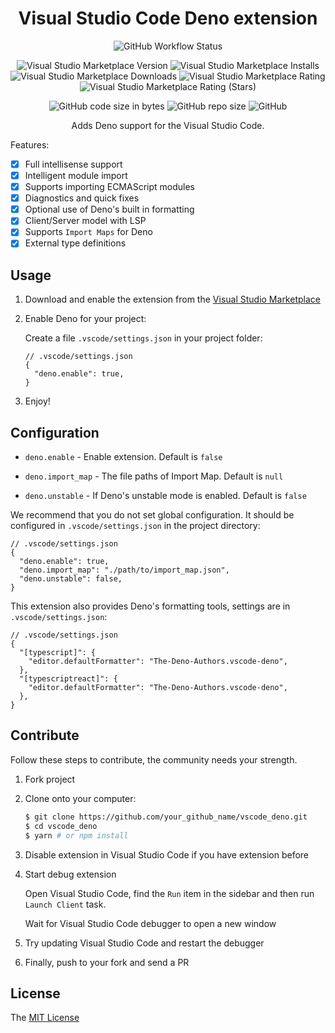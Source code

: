 <div align="center">

# Visual Studio Code Deno extension

![GitHub Workflow Status](https://img.shields.io/github/workflow/status/deno/vscode_deno/build)

<!-- [![Coverage Status](https://coveralls.io/repos/github/deno/vscode_deno/badge.svg?branch=refs/heads/master)](https://coveralls.io/github/deno/vscode_deno?branch=refs/heads/master) -->

![Visual Studio Marketplace Version](https://img.shields.io/visual-studio-marketplace/v/The-Deno-Authors.vscode-deno)
![Visual Studio Marketplace Installs](https://img.shields.io/visual-studio-marketplace/i/The-Deno-Authors.vscode-deno)
![Visual Studio Marketplace Downloads](https://img.shields.io/visual-studio-marketplace/d/The-Deno-Authors.vscode-deno)
![Visual Studio Marketplace Rating](https://img.shields.io/visual-studio-marketplace/r/The-Deno-Authors.vscode-deno)
![Visual Studio Marketplace Rating (Stars)](https://img.shields.io/visual-studio-marketplace/stars/The-Deno-Authors.vscode-deno)

![GitHub code size in bytes](https://img.shields.io/github/languages/code-size/deno/vscode_deno)
![GitHub repo size](https://img.shields.io/github/repo-size/deno/vscode_deno)
![GitHub](https://img.shields.io/github/license/deno/vscode_deno)

Adds Deno support for the Visual Studio Code.

</div>

Features:

- [x] Full intellisense support
- [x] Intelligent module import
- [x] Supports importing ECMAScript modules
- [x] Diagnostics and quick fixes
- [x] Optional use of Deno's built in formatting
- [x] Client/Server model with LSP
- [x] Supports `Import Maps` for Deno
- [x] External type definitions

## Usage

1. Download and enable the extension from the [Visual Studio Marketplace](https://marketplace.visualstudio.com/items?itemName=The-Deno-Authors.vscode-deno)

2. Enable Deno for your project:

   Create a file `.vscode/settings.json` in your project folder:

   ```json5
   // .vscode/settings.json
   {
     "deno.enable": true,
   }
   ```

3. Enjoy!

## Configuration

- `deno.enable` - Enable extension. Default is `false`

- `deno.import_map` - The file paths of Import Map. Default is `null`

- `deno.unstable` - If Deno's unstable mode is enabled. Default is `false`

We recommend that you do not set global configuration. It should be configured in `.vscode/settings.json` in the project directory:

```json5
// .vscode/settings.json
{
  "deno.enable": true,
  "deno.import_map": "./path/to/import_map.json",
  "deno.unstable": false,
}
```

This extension also provides Deno's formatting tools, settings are in `.vscode/settings.json`:

```json5
// .vscode/settings.json
{
  "[typescript]": {
    "editor.defaultFormatter": "The-Deno-Authors.vscode-deno",
  },
  "[typescriptreact]": {
    "editor.defaultFormatter": "The-Deno-Authors.vscode-deno",
  },
}
```

## Contribute

Follow these steps to contribute, the community needs your strength.

1. Fork project

2. Clone onto your computer:

   ```bash
   $ git clone https://github.com/your_github_name/vscode_deno.git
   $ cd vscode_deno
   $ yarn # or npm install
   ```

3. Disable extension in Visual Studio Code if you have extension before

4. Start debug extension

   Open Visual Studio Code, find the `Run` item in the sidebar
   and then run `Launch Client` task.

   Wait for Visual Studio Code debugger to open a new window

5. Try updating Visual Studio Code and restart the debugger

6. Finally, push to your fork and send a PR

## License

The [MIT License](LICENSE)
